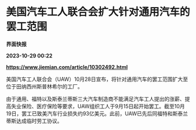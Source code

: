 # 美国汽车工人联合会扩大针对通用汽车的罢工范围
**界面快报**

**2023-10-29 00:22**

**https://www.jiemian.com/article/10302492.html**

美国汽车工人联合会（UAW）10月28日宣布，将针对通用汽车的罢工范围扩大至位于田纳西州斯普林希尔的工厂。

由于通用、福特以及斯泰兰蒂斯三大汽车制造商不能满足汽车工人提出的涨薪、提高失业保险、医疗保险等要求，UAW组织工人于9月15日起开始罢工。截至10月19日，罢工已致美汽车行业损失约93亿美元。此前，UAW已先后同福特和斯泰兰蒂斯达成临时劳工协议。